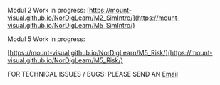 


Modul 2 Work in progress:
[https://mount-visual.github.io/NorDigLearn/M2_SimIntro/](https://mount-visual.github.io/NorDigLearn/M5_SimIntro/)

Modul 5 Work in progress:

[https://mount-visual.github.io/NorDigLearn/M5_Risk/](https://mount-visual.github.io/NorDigLearn/M5_Risk/)



FOR TECHNICAL ISSUES / BUGS: PLEASE SEND AN [Email](mailto:Keb@Mountvisual.no)

